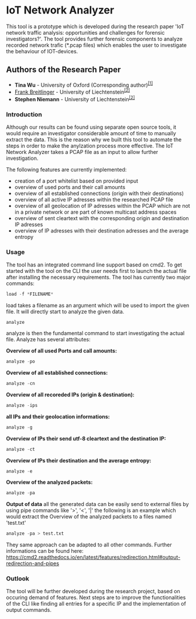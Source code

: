 # IoT Network Analyzer

This tool is a prototype which is developed during the research paper 'IoT network traffic analysis: opportunities and challenges for forensic investigators?'. The tool provides further forensic components to analyze recorded network trafic (*.pcap files) which enables the user to investigate the behaviour of IOT-devices.

## Authors of the Research Paper

* <b>Tina Wu</b> - University of Oxford (Corresponding author)<sup><a id="anker1" title="Department of Computer Science University of Oxford Parks Road, Oxford, UK" href="#fn1">[1]</a></sup>
* [Frank Breitlinger](http://www.FBreitinger.de/) - University of Liechtenstein<sup><a id="anker2" title="Hilti Chair for Data and Application Security Institute of Information Systems University of Liechtenstein, Fürst-Franz-Josef-Strasse, 9490 Vaduz, Liechtenstein" href="#fn1">[2]</a></sup> 
* <b>Stephen Niemann</b> - University of Liechtenstein<sup><a id="anker2" title="Hilti Chair for Data and Application Security Institute of Information Systems University of Liechtenstein, Fürst-Franz-Josef-Strasse, 9490 Vaduz, Liechtenstein" href="#fn1">[2]</a></sup> 

### Introduction
Although our results can be found using separate open source tools,  it  would  require  an  investigator  considerable  amount
of  time  to  manually  extract  the  data. This is the reason why we built this tool to automate the steps in order to make the anylzation process more effective. The IoT Network Analyzer takes a PCAP file as an input to allow further investigation.

The following features are currently implemented:
* creation of a port whitelist based on provided input
* overview of used ports and their call amounts
* overview of all established connections (origin with their destinations)
* overview of all active IP adresses within the researched PCAP file
* overview of all geolocation of IP adresses within the PCAP which are not in a private network or are part of known multicast address spaces
* overview of sent cleartext with the corresponding origin and destination IP adresses
* overview of IP adresses with their destination adresses and the average entropy

### Usage
The tool has an integrated command line support based on cmd2.
To get started with the tool on the CLI the user needs first to launch the actual file after installing the necessary requirements.
The tool has currently two major commands:
```python
load -f *FILENAME*
```
load takes a filename as an argument which will be used to import the given file. It will directly start to analyze the given data.

```
analyze
```
analyze is then the fundamental command to start investigating the actual file. Analyze has several attributes:

**Overview of all used Ports and call amounts:**
```python 
analyze -po
```

**Overview of all established connections:**
```python
analyze -cn
```

**Overview of all recoreded IPs (origin & destination):**
```python
analyze -ips
```

**all IPs and their geolocation informations:**
```python
analyze -g
```

**Overview of IPs their send utf-8 cleartext and the destination IP:**
``` python
analyze -ct
```

**Overview of IPs their destination and the average entropy:**
``` python
analyze -e
```

**Overview of the analyzed packets:**
``` python
analyze -pa
```

**Output of data**
all the generated data can be easily send to external files by using pipe commands like '>', '<', '|' the following is an example which would extract the Overview of the analyzed packets to a files named 'test.txt'
``` python
analyze -pa > test.txt
```
They same approach can be adapted to all other commands. Further informations can be found here: https://cmd2.readthedocs.io/en/latest/features/redirection.html#output-redirection-and-pipes

### Outlook
The tool will be further developed during the research project, based on occuring demand of features. Next steps are to improve the functionalities of the CLI like finding all entries for a specific IP and the implementation of output commands.
